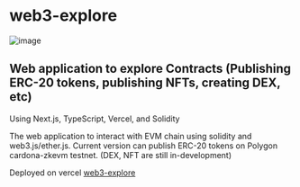 # web3-explore
![image](https://github.com/ShinShin801/web3-explore/assets/59970261/b2fcb12c-2182-4ef4-9323-05f3995a62f7)

## Web application to explore Contracts (Publishing ERC-20 tokens, publishing NFTs, creating DEX, etc)

Using Next.js, TypeScript, Vercel, and Solidity

The web application to interact with EVM chain using solidity and web3.js/ether.js. Current version can publish ERC-20 tokens on Polygon cardona-zkevm testnet. (DEX, NFT are still in-development)

Deployed on vercel
[web3-explore](https://web3-explore.vercel.app/)

